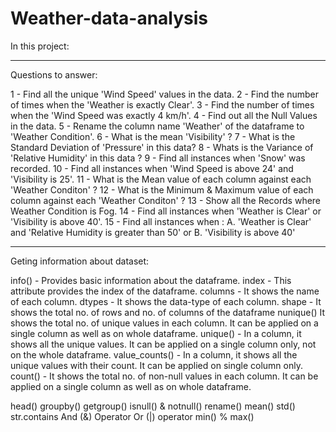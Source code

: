 # Weather-data-analysis
In this project:
___________________________________________________________________________________________________________________________________

Questions to answer:

1 - Find all the unique 'Wind Speed' values in the data.
2 - Find the number of times when the 'Weather is exactly Clear'.
3 - Find the number of times when the 'Wind Speed was exactly 4 km/h'.
4 - Find out all the Null Values in the data.
5 - Rename the column name 'Weather' of the dataframe to 'Weather Condition'.
6 - What is the mean 'Visibility' ?
7 -  What is the Standard Deviation of 'Pressure'  in this data?
8 - Whats is the Variance of 'Relative Humidity' in this data ?
9 - Find all instances when 'Snow' was recorded.
10 - Find all instances when 'Wind Speed is above 24' and 'Visibility is 25'.
11 - What is the Mean value of each column against each 'Weather Conditon' ?
12 - What is the Minimum & Maximum value of each column against each 'Weather Conditon' ?
13 - Show all the Records where Weather Condition is Fog.
14 - Find all instances when 'Weather is Clear' or 'Visibility is above 40'.
15 - Find all instances when :
    A. 'Weather is Clear' and 'Relative Humidity is greater than 50' or B. 'Visibility is above 40'

____________________________________________________________________________________________________________________________________

Geting information about dataset:

info() - Provides basic information about the dataframe.
index - This attribute provides the index of the dataframe.
columns - It shows the name of each column.
dtypes - It shows the data-type of each column.
shape - It shows the total no. of rows and no. of columns of the dataframe
nunique() It shows the total no. of unique values in each column. It can be applied on a single column as well as on whole dataframe.
unique() - In a column, it shows all the unique values. It can be applied on a single column only, not on the whole dataframe.
value_counts() - In a column, it shows all the unique values with their count. It can be applied on single column only.
count() - It shows the total no. of non-null values in each column. It can be applied on a single column as well as on whole dataframe.

head() 
groupby()
getgroup()
isnull() & notnull()
rename()
mean() 
std()
str.contains
And (&) Operator
Or (|) operator
min() % max()
